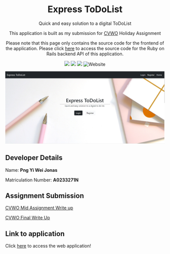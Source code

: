 <h1 align = "center">Express ToDoList</h2>
<p align = "center">Quick and easy solution to a digital ToDoList</p>
<p align = "center">
  This application is built as my submission for <a href = "https://www.comp.nus.edu.sg/~vwo/">CVWO</a> Holiday Assignment
</p>
<p align = "center">
  Please note that this page only contains the source code for the frontend of the application. Please click <a href = "https://github.com/Jonaspng/CVWO_backend"> here</a> to access the source code for the Ruby on Rails backend API of this application.
</p>
<p align = "center">
  <img src = "https://img.shields.io/github/last-commit/Jonaspng/CVWO_frontend?logo=Github"/>
  <img src = "https://img.shields.io/github/forks/Jonaspng/cvwo_frontend?logo=Github"/>
  <img src = "https://img.shields.io/github/repo-size/Jonaspng/cvwo_frontend?logo=Github"/>
  <img alt="Website" src="https://img.shields.io/website?url=https%3A%2F%2Fcvwo-todolist.vercel.app%2F">
</p>

<p align = "center">
  <a href = "https://cvwo-todolist.vercel.app//">
    <img src = "https://raw.githubusercontent.com/Jonaspng/CVWO_frontend/main/public/homepage.png"/>    
  </a>
</p>

## Developer Details

Name: **Png Yi Wei Jonas**

Matriculation Number: **A0233271N**

## Assignment Submission

[CVWO Mid Assignment Write up](./CVWO%20Reports/PngYiWeiJonas_A0233271N_midAssignmentWriteUp.pdf)

[CVWO Final Write Up](./CVWO%20Reports/PngYiWeiJonas_A0233271N_FinalWriteUp.pdf)

## Link to application

Click [here](https://cvwo-todolist.vercel.app//) to access the web application!

